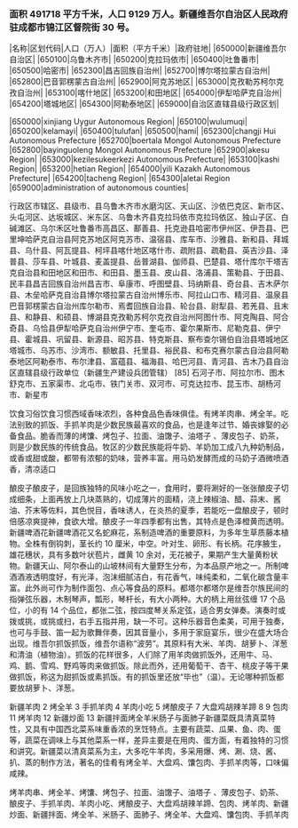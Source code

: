 <!--
 * @Author: vigne 1186963387@qq.com
 * @Date: 2022-09-27 12:11:37
 * @LastEditors: Please set LastEditors
 * @LastEditTime: 2023-10-20 15:16:01
 * @FilePath: /cooking-menu/src/views/asia/eastAsia/china/mockData/xinjiang/readme.md
 * @Description: 这是默认设置,请设置`customMade`, 打开koroFileHeader查看配置 进行设置: https://github.com/OBKoro1/koro1FileHeader/wiki/%E9%85%8D%E7%BD%AE
-->

### 面积 491718 平方千米，人口 9129 万人。新疆维吾尔自治区人民政府驻成都市锦江区督院街 30 号。

<!-- ||||| -->

|名称|区划代码|人口（万人）|面积（平方千米）|政府驻地| |650000|新疆维吾尔自治区| |650100|乌鲁木齐市| |650200|克拉玛依市| |650400|吐鲁番市| |650500|哈密市| |652300|昌吉回族自治州| |652700|博尔塔拉蒙古自治州| |652800|巴音郭楞蒙古自治州| |652900|阿克苏地区| |653000|克孜勒苏柯尔克孜自治州| |653100|喀什地区| |653200|和田地区| |654000|伊犁哈萨克自治州| |654200|塔城地区| |654300|阿勒泰地区| |659000|自治区直辖县级行政区划|

|650000|xinjiang Uygur Autonomous Region| |650100|wulumuqi| |650200|kelamayi| |650400|tulufan| |650500|hami| |652300|changji Hui Autonomous Prefecture |652700|boertala Mongol Autonomous Prefecture |652800|bayinguoleng Mongol Autonomous Prefecture |652900|akesu Region| |653000|kezilesukeerkezi Autonomous Prefecture| |653100|kashi Region| |653200|hetian Region| |654000|yili Kazakh Autonomous Prefecture| |654200|tacheng Region| |654300|aletai Region |659000|administration of autonomous counties|

行政区市辖区、县级市、县乌鲁木齐市水磨沟区、天山区、沙依巴克区、新市区、头屯河区、达坂城区、米东区、乌鲁木齐县克拉玛依市克拉玛依区、独山子区、白碱滩区、乌尔禾区吐鲁番市高昌区、鄯善县、托克逊县哈密市伊州区、伊吾县、巴里坤哈萨克自治县阿克苏地区阿克苏市、温宿县、库车市、沙雅县、新和县、拜城县、乌什县、阿瓦提县、柯坪县喀什地区喀什市、疏附县、疏勒县、英吉沙县、泽普县、莎车县、叶城县、麦盖提县、岳普湖县、伽师县、巴楚县、塔什库尔干塔吉克自治县和田地区和田市、和田县、墨玉县、皮山县、洛浦县、策勒县、于田县、民丰县昌吉回族自治州昌吉市、阜康市、呼图壁县、玛纳斯县、奇台县、吉木萨尔县、木垒哈萨克自治县博尔塔拉蒙古自治州博乐市、阿拉山口市、精河县、温泉县巴音郭楞蒙古自治州库尔勒市、焉耆回族自治县、轮台县、尉犁县、若羌县、且末县、和静县、和硕县、博湖县克孜勒苏柯尔克孜自治州阿图什市、阿克陶县、阿合奇县、乌恰县伊犁哈萨克自治州伊宁市、奎屯市、霍尔果斯市、尼勒克县、伊宁县、霍城县、巩留县、新源县、昭苏县、特克斯县、察布查尔锡伯自治县塔城地区塔城市、乌苏市、沙湾市、额敏县、托里县、裕民县、和布克赛尔蒙古自治县阿勒泰地区阿勒泰市、布尔津县、富蕴县、福海县、哈巴河县、青河县、吉木乃县自治区直辖县级行政单位（新疆生产建设兵团管辖） [85] 石河子市、阿拉尔市、图木舒克市、五家渠市、北屯市、铁门关市、双河市、可克达拉市、昆玉市、胡杨河市、新星市

饮食习俗饮食习惯西域香味浓烈，各种食品色香味俱佳。有烤羊肉串、烤全羊。吃法别致的抓饭、手抓羊肉是少数民族最喜欢的食品，也是逢年过节、婚丧嫁娶的必备食品。脆香而薄的烤馕、烤包子、拉面、油馓子、油塔子 、薄皮包子、奶茶，则是少数民族的传统食品。牧区的少数民族能将牛奶、羊奶加工成八九种奶制品，或香或甜或酸，都带有浓郁的奶味，营养丰富。用马奶发酵而成的马奶子酒微喷酒香，清凉适口

酿皮子酿皮子，是回族独特的风味小吃之一，食用时，要将涮好的一张张酿皮子切成细条，上面再放上几块蒸熟的，切成薄片的面精，浇上辣椒油、醋、蒜末、酱油、芥末等佐料，其色悦目，香味诱人，在炎热的夏季，若能吃一盘酿皮子，顿时倍感凉爽提神，食欲大增。酿皮子一年四季都有出售，其特点是色泽橙黄而透明。新疆啤酒花新疆啤酒花又名蛇麻花，系制造啤酒的重要原料，为多年生草质藤本植物。全株有倒钩刺，茎长约 10 厘米，中空。叶对生、卵形、有长柄。花序腋生，雄花穗状，具有多数叶状苞片，雌黄 10 余对，无花被子，果期产生大量黄粉状物。新疆天山、阿尔泰山的山坡林间有大量野生分布，为本品原产地之一。所制啤酒酒液透明度好，有光泽，泡沫细腻洁白，有花香气，味纯柔和，二氧化碳含量丰富。此外尚可作为制作面包、点心等食品的原料。都塔尔都塔尔是维吾尔族民间的指弹弦乐器，木制琴声，瓢形，琴杆长，有大小两种。大的柄上用丝弦缠 17 个品位，小的有 14 个品位，都张二弦，按四度琴关系定弦，适合男女弹奏。演奏时或拨或挑，或挑或扫，右手五指并用，缺一不可。这种乐器音色柔美，可用于独奏，也可与手鼓、笛一起为歌舞伴奏，因其音量小，多用于家庭宴乐，很少在盛大场合出现。维吾尔抓饭抓饭，维吾尔语称“波劳”。其原料有大米、羊肉、胡萝卜、洋葱和清油（植物油）。抓饭的花样很多，人们除了用羊肉做抓饭外，还用牛、马、鸡、鹅、雪鸡、野鸡等肉来做抓饭。除此而外，还用葡萄干、杏干、桃皮子等干果做抓饭，称这为甜抓饭或素抓饭。有的抓饭里还放“毕也”（温）。无论哪种抓饭都要放胡萝卜、洋葱。

新疆羊肉 2 烤全羊 3 手抓羊肉 4 羊肉小吃 5 烤酿皮子 7 大盘鸡胡辣羊蹄 8 9 包肉 11 烤羊肉 12 新疆炒面 13 新疆拌面烤全羊米肠子与面肺子新疆菜既具清真菜特性，又具有中国西北菜系味重香浓的烹饪特点。主要有蔬菜、瓜果、鱼、肉、蛋等，蔬菜在调味上与其他菜系一样，差异主要是在用肉、蛋方面，有着独特的习惯和讲究。新疆菜以清真菜系为主，大多吃牛羊肉，多采用爆、烤、涮、烧、酱、扒、蒸的制作方法，著名的佳肴有烤全羊、大盘鸡、馕包肉、手抓羊肉等，口味偏咸辣。

烤羊肉串、烤全羊、烤馕、烤包子、拉面、油馓子、油塔子 、薄皮包子、奶茶、酿皮子、手抓羊肉、羊肉小吃、烤酿皮子、大盘鸡胡辣羊蹄、包肉、烤羊肉、新疆炒面、新疆拌面、烤全羊、米肠子、面肺子、烤全羊、大盘鸡、馕包肉、手抓羊肉
